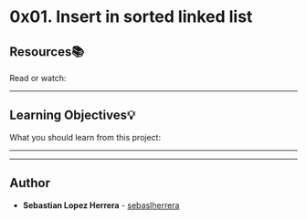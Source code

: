 # 0x01. Insert in sorted linked list

## Resources:books:
Read or watch:

---
## Learning Objectives:bulb:
What you should learn from this project:

---
---

## Author
* **Sebastian Lopez Herrera** - [sebaslherrera](https://github.com/sebaslherrera)